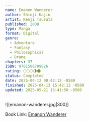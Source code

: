 ```yaml
---
name: Emanon Wanderer
author: Shinji Kajio
artist: Kenji Tsuruta
published: 2008
type: Manga
format: Digital
genre:
  - Adventure
  - Fantasy
  - Philosophical
  - Drama
chapters: 37
ISBN: 9781506709826
rating: 🌕🌕🌕🌗🌑
status: Completed
date: 2025-04-12 00:42:12 -0500
finished: 2025-04-13 15:42:12 -0500
updated: 2025-05-21 13:41:50 -0500
---
```


![[emanon-wanderer.jpg|300]]

Book Link: [Emanon Wanderer](https://myanimelist.net/manga/36903/Sasurai_Emanon)

